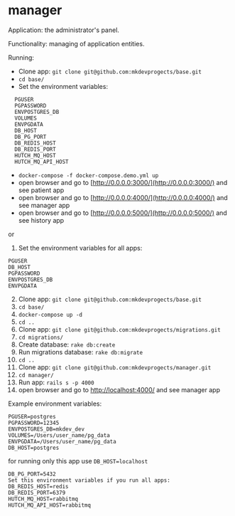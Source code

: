 # manager
Application: the administrator's panel.

Functionality: managing of application entities.

Running:

* Clone app: `git clone git@github.com:mkdevprogects/base.git`
* `cd base/`
* Set the environment variables:
```
  PGUSER  
  PGPASSWORD  
  ENVPOSTGRES_DB  
  VOLUMES  
  ENVPGDATA  
  DB_HOST  
  DB_PG_PORT  
  DB_REDIS_HOST  
  DB_REDIS_PORT  
  HUTCH_MQ_HOST  
  HUTCH_MQ_API_HOST
```  
* `docker-compose -f docker-compose.demo.yml up`
* open browser and go to [http://0.0.0.0:3000/](http://0.0.0.0:3000/) and see patient app
* open browser and go to [http://0.0.0.0:4000/](http://0.0.0.0:4000/) and see manager app
* open browser and go to [http://0.0.0.0:5000/](http://0.0.0.0:5000/) and see history app

or

1. Set the environment variables for all apps:
```
PGUSER
DB_HOST
PGPASSWORD
ENVPOSTGRES_DB
ENVPGDATA
```
2. Clone app: `git clone git@github.com:mkdevprogects/base.git`
3. `cd base/`
4. `docker-compose up -d`
5. `cd ..`
6. Clone app: `git clone git@github.com:mkdevprogects/migrations.git`
7. `cd migrations/`
8. Create database: `rake db:create`
9. Run migrations database: `rake db:migrate`
10. `cd ..`
11. Clone app: `git clone git@github.com:mkdevprogects/manager.git`
12. `cd manager/`
13. Run app: `rails s -p 4000`
14. open browser and go to [http://localhost:4000/](http://localhost:4000/) and see manager app

Example environment variables:
```
PGUSER=postgres
PGPASSWORD=12345
ENVPOSTGRES_DB=mkdev_dev
VOLUMES=/Users/user_name/pg_data
ENVPGDATA=/Users/user_name/pg_data
DB_HOST=postgres
```
for running only this app use `DB_HOST=localhost`
```
DB_PG_PORT=5432
Set this environment variables if you run all apps:
DB_REDIS_HOST=redis
DB_REDIS_PORT=6379
HUTCH_MQ_HOST=rabbitmq
HUTCH_MQ_API_HOST=rabbitmq
```
